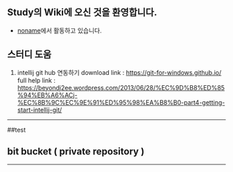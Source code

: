Study의 Wiki에 오신 것을 환영합니다.
-------------------------------

- [noname](http://noname)에서 활동하고 있습니다.


스터디 도움 
----------
1. intellij git hub 연동하기
download link : https://git-for-windows.github.io/
full help link : https://beyondj2ee.wordpress.com/2013/06/28/%EC%9D%B8%ED%85%94%EB%A6%ACj-%EC%8B%9C%EC%9E%91%ED%95%98%EA%B8%B0-part4-getting-start-intellij-git/


----------------
##test
## bit bucket ( private repository )

----------------
